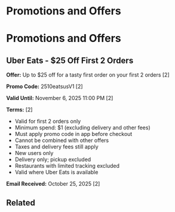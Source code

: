 # Promotions and Offers

# Promotions and Offers

## Uber Eats - $25 Off First 2 Orders

**Offer:** Up to $25 off for a tasty first order on your first 2 orders [2]

**Promo Code:** 2510eatsusV1 [2]

**Valid Until:** November 6, 2025 11:00 PM [2]

**Terms:** [2]
- Valid for first 2 orders only
- Minimum spend: $1 (excluding delivery and other fees)
- Must apply promo code in app before checkout
- Cannot be combined with other offers
- Taxes and delivery fees still apply
- New users only
- Delivery only; pickup excluded
- Restaurants with limited tracking excluded
- Valid where Uber Eats is available

**Email Received:** October 25, 2025 [2]

## Related

